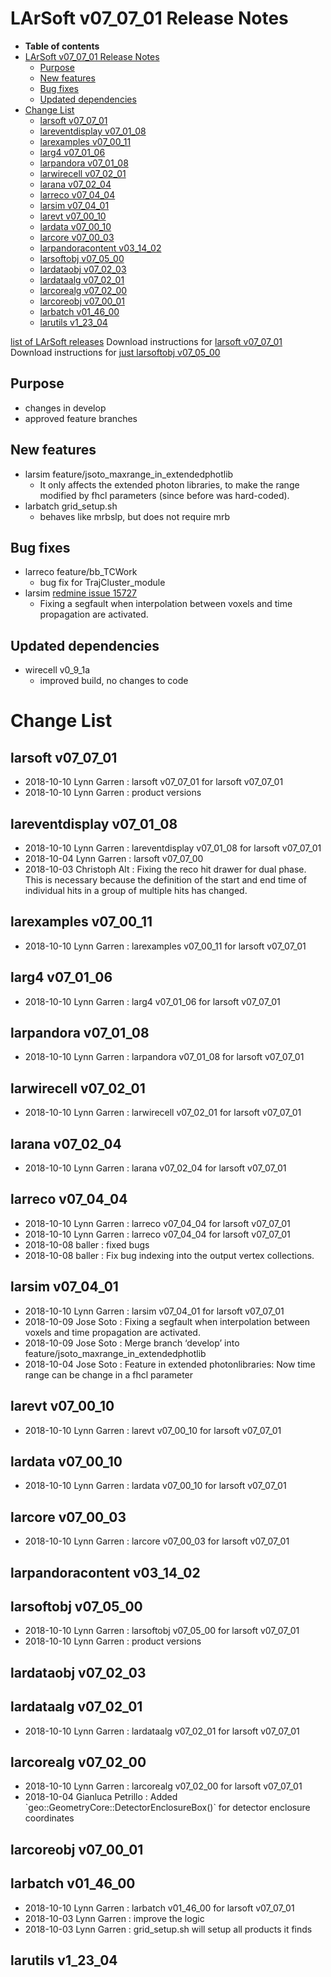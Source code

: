 LArSoft v07_07_01 Release Notes
======================================================================

-   **Table of contents**
-   [LArSoft v07_07_01 Release Notes](#LArSoft-v07_07_01-Release-Notes)
    -   [Purpose](#Purpose)
    -   [New features](#New-features)
    -   [Bug fixes](#Bug-fixes)
    -   [Updated dependencies](#Updated-dependencies)
-   [Change List](#Change-List)
    -   [larsoft v07_07_01](#larsoft-v07_07_01)
    -   [lareventdisplay v07_01_08](#lareventdisplay-v07_01_08)
    -   [larexamples v07_00_11](#larexamples-v07_00_11)
    -   [larg4 v07_01_06](#larg4-v07_01_06)
    -   [larpandora v07_01_08](#larpandora-v07_01_08)
    -   [larwirecell v07_02_01](#larwirecell-v07_02_01)
    -   [larana v07_02_04](#larana-v07_02_04)
    -   [larreco v07_04_04](#larreco-v07_04_04)
    -   [larsim v07_04_01](#larsim-v07_04_01)
    -   [larevt v07_00_10](#larevt-v07_00_10)
    -   [lardata v07_00_10](#lardata-v07_00_10)
    -   [larcore v07_00_03](#larcore-v07_00_03)
    -   [larpandoracontent v03_14_02](#larpandoracontent-v03_14_02)
    -   [larsoftobj v07_05_00](#larsoftobj-v07_05_00)
    -   [lardataobj v07_02_03](#lardataobj-v07_02_03)
    -   [lardataalg v07_02_01](#lardataalg-v07_02_01)
    -   [larcorealg v07_02_00](#larcorealg-v07_02_00)
    -   [larcoreobj v07_00_01](#larcoreobj-v07_00_01)
    -   [larbatch v01_46_00](#larbatch-v01_46_00)
    -   [larutils v1_23_04](#larutils-v1_23_04)

[list of LArSoft releases](LArSoft_release_list)
Download instructions for [larsoft v07_07_01](http://scisoft.fnal.gov/scisoft/bundles/larsoft/v07_07_01/larsoft-v07_07_01.html)
Download instructions for [just larsoftobj v07_05_00](http://scisoft.fnal.gov/scisoft/bundles/larsoftobj/v07_05_00/larsoftobj-v07_05_00.html)

Purpose
--------------------

-   changes in develop
-   approved feature branches

New features
------------------------------

-   larsim feature/jsoto_maxrange_in_extendedphotlib
    -   It only affects the extended photon libraries, to make the range modified by fhcl parameters (since before was hard-coded).
-   larbatch grid_setup.sh
    -   behaves like mrbslp, but does not require mrb

Bug fixes
------------------------

-   larreco feature/bb_TCWork
    -   bug fix for TrajCluster_module
-   larsim [redmine issue 15727](https://cdcvs.fnal.gov/redmine/issues/15727)
    -   Fixing a segfault when interpolation between voxels and time propagation are activated.

Updated dependencies
----------------------------------------------

-   wirecell v0_9_1a
    -   improved build, no changes to code

Change List
============================

larsoft v07_07_01
------------------------------------------

-   2018-10-10 Lynn Garren : larsoft v07_07_01 for larsoft v07_07_01
-   2018-10-10 Lynn Garren : product versions

lareventdisplay v07_01_08
----------------------------------------------------------

-   2018-10-10 Lynn Garren : lareventdisplay v07_01_08 for larsoft v07_07_01
-   2018-10-04 Lynn Garren : larsoft v07_07_00
-   2018-10-03 Christoph Alt : Fixing the reco hit drawer for dual phase. This is necessary because the definition of the start and end time of individual hits in a group of multiple hits has changed.

larexamples v07_00_11
--------------------------------------------------

-   2018-10-10 Lynn Garren : larexamples v07_00_11 for larsoft v07_07_01

larg4 v07_01_06
--------------------------------------

-   2018-10-10 Lynn Garren : larg4 v07_01_06 for larsoft v07_07_01

larpandora v07_01_08
------------------------------------------------

-   2018-10-10 Lynn Garren : larpandora v07_01_08 for larsoft v07_07_01

larwirecell v07_02_01
--------------------------------------------------

-   2018-10-10 Lynn Garren : larwirecell v07_02_01 for larsoft v07_07_01

larana v07_02_04
----------------------------------------

-   2018-10-10 Lynn Garren : larana v07_02_04 for larsoft v07_07_01

larreco v07_04_04
------------------------------------------

-   2018-10-10 Lynn Garren : larreco v07_04_04 for larsoft v07_07_01
-   2018-10-10 Lynn Garren : larreco v07_04_04 for larsoft v07_07_01
-   2018-10-08 baller : fixed bugs
-   2018-10-08 baller : Fix bug indexing into the output vertex collections.

larsim v07_04_01
----------------------------------------

-   2018-10-10 Lynn Garren : larsim v07_04_01 for larsoft v07_07_01
-   2018-10-09 Jose Soto : Fixing a segfault when interpolation between voxels and time propagation are activated.
-   2018-10-09 Jose Soto : Merge branch ‘develop’ into feature/jsoto_maxrange_in_extendedphotlib
-   2018-10-04 Jose Soto : Feature in extended photonlibraries: Now time range can be change in a fhcl parameter

larevt v07_00_10
----------------------------------------

-   2018-10-10 Lynn Garren : larevt v07_00_10 for larsoft v07_07_01

lardata v07_00_10
------------------------------------------

-   2018-10-10 Lynn Garren : lardata v07_00_10 for larsoft v07_07_01

larcore v07_00_03
------------------------------------------

-   2018-10-10 Lynn Garren : larcore v07_00_03 for larsoft v07_07_01

larpandoracontent v03_14_02
--------------------------------------------------------------

larsoftobj v07_05_00
------------------------------------------------

-   2018-10-10 Lynn Garren : larsoftobj v07_05_00 for larsoft v07_07_01
-   2018-10-10 Lynn Garren : product versions

lardataobj v07_02_03
------------------------------------------------

lardataalg v07_02_01
------------------------------------------------

-   2018-10-10 Lynn Garren : lardataalg v07_02_01 for larsoft v07_07_01

larcorealg v07_02_00
------------------------------------------------

-   2018-10-10 Lynn Garren : larcorealg v07_02_00 for larsoft v07_07_01
-   2018-10-04 Gianluca Petrillo : Added \`geo::GeometryCore::DetectorEnclosureBox()\` for detector enclosure coordinates

larcoreobj v07_00_01
------------------------------------------------

larbatch v01_46_00
--------------------------------------------

-   2018-10-10 Lynn Garren : larbatch v01_46_00 for larsoft v07_07_01
-   2018-10-03 Lynn Garren : improve the logic
-   2018-10-03 Lynn Garren : grid_setup.sh will setup all products it finds

larutils v1_23_04
------------------------------------------
